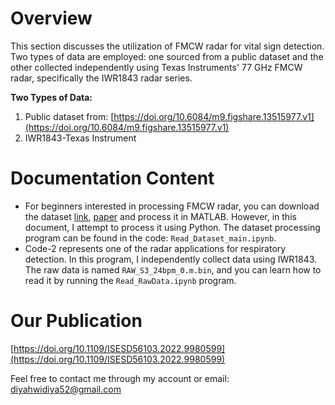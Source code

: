 # Overview
This section discusses the utilization of FMCW radar for vital sign detection. Two types of data are employed: one sourced from a public dataset and the other collected independently using Texas Instruments' 77 GHz FMCW radar, specifically the IWR1843 radar series.

**Two Types of Data:**
1. Public dataset from: [https://doi.org/10.6084/m9.figshare.13515977.v1](https://doi.org/10.6084/m9.figshare.13515977.v1)
2. IWR1843-Texas Instrument

# Documentation Content
* For beginners interested in processing FMCW radar, you can download the dataset [link](https://figshare.com/articles/dataset/Radar_recorded_child_vital_sign_dataset_and_deep_learning-based_age_group_classifier_for_vehicular_application/13515977/1), [paper](https://www.mdpi.com/1424-8220/21/7/2412) and process it in MATLAB. However, in this document, I attempt to process it using Python. The dataset processing program can be found in the code: `Read_Dataset_main.ipynb`.
* Code-2 represents one of the radar applications for respiratory detection. In this program, I independently collect data using IWR1843. The raw data is named `RAW_S3_24bpm_0.m.bin`, and you can learn how to read it by running the `Read_RawData.ipynb` program.

# Our Publication
[https://doi.org/10.1109/ISESD56103.2022.9980599](https://doi.org/10.1109/ISESD56103.2022.9980599)

Feel free to contact me through my account or email: [diyahwidiya52@gmail.com](mailto:diyahwidiya52@gmail.com)
